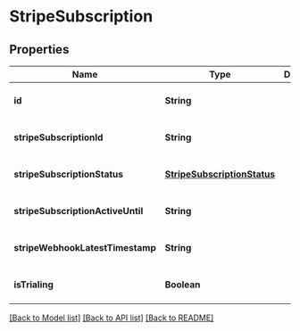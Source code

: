 # StripeSubscription
## Properties

| Name | Type | Description | Notes |
|------------ | ------------- | ------------- | -------------|
| **id** | **String** |  | [optional] [default to null] |
| **stripeSubscriptionId** | **String** |  | [optional] [default to null] |
| **stripeSubscriptionStatus** | [**StripeSubscriptionStatus**](StripeSubscriptionStatus.md) |  | [optional] [default to null] |
| **stripeSubscriptionActiveUntil** | **String** |  | [optional] [default to null] |
| **stripeWebhookLatestTimestamp** | **String** |  | [optional] [default to null] |
| **isTrialing** | **Boolean** |  | [optional] [default to null] |

[[Back to Model list]](../README.md#documentation-for-models) [[Back to API list]](../README.md#documentation-for-api-endpoints) [[Back to README]](../README.md)

